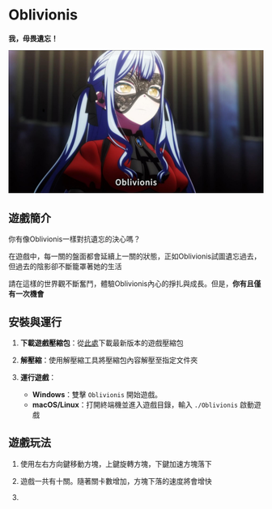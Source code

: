 # Oblivionis

**我，毋畏遺忘！**

![image](./media/image.jpeg)

## 遊戲簡介

你有像Oblivionis一樣對抗遺忘的決心嗎？

在遊戲中，每一關的盤面都會延續上一關的狀態，正如Oblivionis試圖遺忘過去，但過去的陰影卻不斷籠罩著她的生活

請在這樣的世界觀不斷奮鬥，體驗Oblivionis內心的掙扎與成長。但是，**你有且僅有一次機會**

## 安裝與運行

1. **下載遊戲壓縮包**：從[此處](#)下載最新版本的遊戲壓縮包

2. **解壓縮**：使用解壓縮工具將壓縮包內容解壓至指定文件夾

3. **運行遊戲**：
   - **Windows**：雙擊 `Oblivionis` 開始遊戲。
   - **macOS/Linux**：打開終端機並進入遊戲目錄，輸入 `./Oblivionis` 啟動遊戲

## 遊戲玩法

1. 使用左右方向鍵移動方塊，上鍵旋轉方塊，下鍵加速方塊落下

2. 遊戲一共有十關。隨著關卡數增加，方塊下落的速度將會增快
3. 